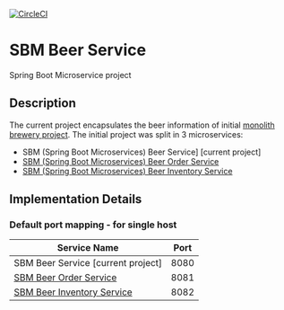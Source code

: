 [![CircleCI](https://circleci.com/gh/mariamihai/udemy-sbm-beer-service.svg?style=svg)](https://circleci.com/gh/mariamihai/udemy-sbm-beer-service)

# SBM Beer Service
Spring Boot Microservice project

## Description
The current project encapsulates the beer information of initial [monolith brewery project](https://github.com/mariamihai/udemy-sbm-brewery-monolith).
The initial project was split in 3 microservices:
* SBM (Spring Boot Microservices) Beer Service] [current project]
* [SBM (Spring Boot Microservices) Beer Order Service](https://github.com/mariamihai/udemy-sbm-beer-order-service)
* [SBM (Spring Boot Microservices) Beer Inventory Service](https://github.com/mariamihai/udemy-sbm-beer-inventory-service)

## Implementation Details
### Default port mapping - for single host

| Service Name | Port | 
| --------| -----|
| SBM Beer Service [current project] | 8080 |
| [SBM  Beer Order Service](https://github.com/mariamihai/udemy-sbm-beer-order-service) | 8081 |
| [SBM Beer Inventory Service](https://github.com/mariamihai/udemy-sbm-beer-inventory-service) | 8082 |